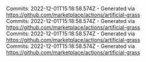 Commits: 2022-12-01T15:18:58.574Z - Generated via https://github.com/marketplace/actions/artificial-grass
<br>
Commits: 2022-12-01T15:18:58.574Z - Generated via https://github.com/marketplace/actions/artificial-grass
<br>
Commits: 2022-12-01T15:18:58.574Z - Generated via https://github.com/marketplace/actions/artificial-grass
<br>
Commits: 2022-12-01T15:18:58.574Z - Generated via https://github.com/marketplace/actions/artificial-grass
<br>

